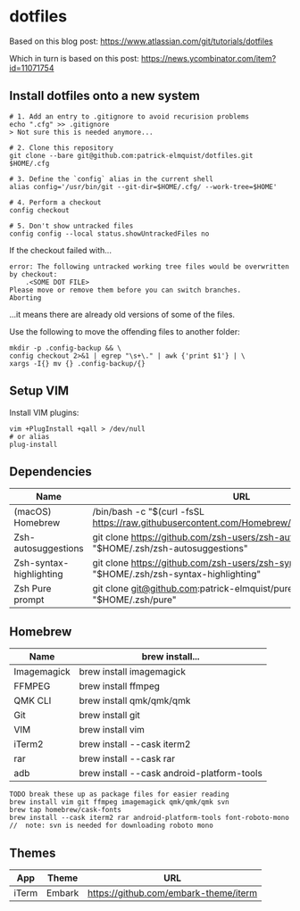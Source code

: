 # dotfiles

Based on this blog post: https://www.atlassian.com/git/tutorials/dotfiles

Which in turn is based on this post: https://news.ycombinator.com/item?id=11071754

## Install dotfiles onto a new system
```shell
# 1. Add an entry to .gitignore to avoid recurision problems
echo ".cfg" >> .gitignore
> Not sure this is needed anymore...

# 2. Clone this repository
git clone --bare git@github.com:patrick-elmquist/dotfiles.git $HOME/.cfg

# 3. Define the `config` alias in the current shell
alias config='/usr/bin/git --git-dir=$HOME/.cfg/ --work-tree=$HOME'

# 4. Perform a checkout
config checkout

# 5. Don't show untracked files
config config --local status.showUntrackedFiles no
```

If the checkout failed with...
```shell
error: The following untracked working tree files would be overwritten by checkout:
    .<SOME DOT FILE>
Please move or remove them before you can switch branches.
Aborting
```

...it means there are already old versions of some of the files.

Use the following to move the offending files to another folder:
```shell
mkdir -p .config-backup && \
config checkout 2>&1 | egrep "\s+\." | awk {'print $1'} | \
xargs -I{} mv {} .config-backup/{}
```

## Setup VIM
Install VIM plugins:
```shell
vim +PlugInstall +qall > /dev/null
# or alias
plug-install
```

## Dependencies
| Name                    | URL                                                                                                     |
|-------------------------|---------------------------------------------------------------------------------------------------------|
| (macOS) Homebrew        | /bin/bash -c "$(curl -fsSL https://raw.githubusercontent.com/Homebrew/install/HEAD/install.sh)"         |
| Zsh-autosuggestions     | git clone https://github.com/zsh-users/zsh-autosuggestions "$HOME/.zsh/zsh-autosuggestions"             |
| Zsh-syntax-highlighting | git clone https://github.com/zsh-users/zsh-syntax-highlighting.git "$HOME/.zsh/zsh-syntax-highlighting" |
| Zsh Pure prompt         | git clone git@github.com:patrick-elmquist/pure.git "$HOME/.zsh/pure"                                    |

## Homebrew
| Name                    | brew install...                                                                                         |
|-------------------------|---------------------------------------------------------------------------------------------------------|
| Imagemagick             | brew install imagemagick                                                                                |
| FFMPEG                  | brew install ffmpeg                                                                                     |
| QMK CLI                 | brew install qmk/qmk/qmk                                                                                |
| Git                     | brew install git                                                                                        |
| VIM                     | brew install vim                                                                                        |
| iTerm2                  | brew install --cask iterm2                                                                              |
| rar                     | brew install --cask rar                                                                                 |
| adb                     | brew install --cask android-platform-tools                                                              |
```
TODO break these up as package files for easier reading
brew install vim git ffmpeg imagemagick qmk/qmk/qmk svn
brew tap homebrew/cask-fonts
brew install --cask iterm2 rar android-platform-tools font-roboto-mono
//  note: svn is needed for downloading roboto mono
```

## Themes
| App     | Theme         | URL                                                                                                     |
|---------|---------------|---------------------------------------------------------------------------------------------------------|
| iTerm   | Embark        | https://github.com/embark-theme/iterm                                                                   |

